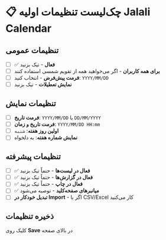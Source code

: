 # 📋 چک‌لیست تنظیمات اولیه Jalali Calendar

## تنظیمات عمومی
- [ ] ✅ **فعال** - تیک بزنید
- [ ] **برای همه کاربران** - اگر می‌خواهید همه از تقویم شمسی استفاده کنند
- [ ] **فرمت پیش‌فرض** - انتخاب کنید: `YYYY/MM/DD`
- [ ] **نمایش تعطیلات** - تیک بزنید

## تنظیمات نمایش
- [ ] **فرمت تاریخ**: `YYYY/MM/DD` یا `DD/MM/YYYY`
- [ ] **فرمت تاریخ و زمان**: `YYYY/MM/DD HH:mm`
- [ ] **اولین روز هفته**: `شنبه`
- [ ] **نمایش شماره هفته**: به دلخواه

## تنظیمات پیشرفته
- [ ] ✅ **فعال در لیست‌ها** - حتماً تیک بزنید
- [ ] ✅ **فعال در گزارش‌ها** - حتماً تیک بزنید
- [ ] ✅ **فعال در چاپ** - حتماً تیک بزنید
- [ ] ✅ **میانبرهای صفحه‌کلید** - توصیه می‌شود
- [ ] **تبدیل خودکار در Import** - اگر با CSV/Excel کار می‌کنید

## ذخیره تنظیمات
کلیک روی **Save** در بالای صفحه
